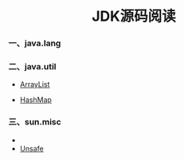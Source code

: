 # <center>JDK源码阅读</center>
### 一、java.lang



### 二、java.util

- [ArrayList](https://github.com/Apollo2016926/JDK1.8/blob/master/java/util/ArrayList.md )

- [HashMap](https://github.com/Apollo2016926/JDK1.8/blob/master/java/util/HashMap.md)

  

### 三、sun.misc
- 
- [Unsafe](./java/util/HashMap.md)



